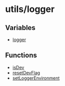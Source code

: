 # utils/logger

## Variables

- [logger](variables/logger.md)

## Functions

- [isDev](functions/isDev.md)
- [resetDevFlag](functions/resetDevFlag.md)
- [setLoggerEnvironment](functions/setLoggerEnvironment.md)
